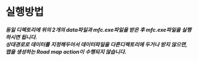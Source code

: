 <h1>실행방법</h1>

<h5>동일 디렉토리에 위의 2개의 data파일과 mfc.exe파일을 받은 후 mfc.exe파일을 실행하시면 됩니다.
<br> 상대경로로 데이터를 지정해두어서 데이터파일을 다른디렉토리에 두거나 받지 않으면, 맵을 생성하는 Road map action이 수행되지 않습니다.</h5>
